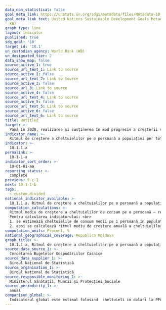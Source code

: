 ```yaml
---
data_non_statistical: false
goal_meta_link: https://unstats.un.org/sdgs/metadata/files/Metadata-10-01-01.pdf
goal_meta_link_text: United Nations Sustainable Development Goals Metadata (PDF 221
  KB)
graph_type: line
layout: indicator
published: true
sdg_goal: '10'
target_id: '10.1'
un_custodian_agency: World Bank (WB)
un_designated_tier: 2
data_show_map: false
source_active_1: true
source_url_text_1: Link to source
source_active_2: false
source_url_text_2: Link to Source
source_active_3: false
source_url_3: Link to source
source_active_4: false
source_url_text_4: Link to source
source_active_5: false
source_url_text_5: Link to source
source_active_6: false
source_url_text_6: Link to source
title: Untitled
target: >-
  Până în 2030, realizarea și susținerea în mod progresiv a creșterii veniturilor pentru 40 la sută din limita de jos a populației, la o rată mai mare decât media națională
indicator_name: >-
  Ritmul de creștere a cheltuielilor pe o persoană a populației per total țară
indicator: >-
  10.1.1.a
permalink: >-
  10-1-1-a
indicator_sort_order: >-
  10-01-01-aa
reporting_status: >-
  complete
previous: 9-c-1
next: 10-1-1-b
tags:
  - custom.divided
national_indicator_available: >-
  10.1.1.a. Ritmul de creștere a cheltuielilor pe o persoană a populației per total țară
computation_calculations: >-
  Ritmul mediu de creștere a cheltuielilor de consum pe o persoană – reprezintă evoluția în timp a cheltuielilor de consum a populației per total țară pe o perioadă de 5 ani. Pentru calcularea acestuia se utilizează două valori ale aceluiași indicator înregistrat în unități diferite de timp.<br> 
  Pentru calcularea indicatorului: <br> 
  1. se estimează cheltuielile de consum medii pe 1 persoană în populația țării pentru anii T0 și T1; <br> 
  2. apoi se calculează ritmul mediu de creștere anuală a cheltuielilor de consum între acei ani conform formulei [[(media în T1) / (media în T0) ^ (1 / (T1-T0))] - 1] * 100.
computation_units: Procent, %
national_geographical_coverage: Republica Moldova
graph_title: >-
  10.1.1.a. Ritmul de creștere a cheltuielilor pe o persoană a populației per total țară
source_data_source_1: >-
  Cercetarea Bugetelor Gospodăriilor Casnice
source_data_supplier_1: >-
  Biroul Național de Statistică
source_organisation_1: >-
  Biroul Național de Statistică
source_responsible_monitoring_1: >-
  Ministerul Sănătății, Muncii și Protecției Sociale
source_periodicity_1: >-
  anual
comparison_global: >-
  Indicatorul global este estimat folosind  cheltuieli in dolari la PPC 2011, iar pentru indicatorul național  nu se aplica PPC (cheltuielile in MDL)
---
```

